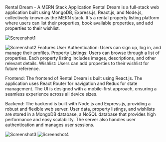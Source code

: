 Rental Dream - A MERN Stack Application
Rental Dream is a full-stack web application built using MongoDB, Express.js, React.js, and Node.js, collectively known as the MERN stack.  It's a rental property listing platform where users can list their properties, book available properties, and add properties to their wishlist.

![Screenshot1](https://github.com/MatiasRZ7/Rentaldreamapp/assets/160002289/da28cc92-4a0d-4be1-bb14-5e1134924129)

![Screenshot2](https://github.com/MatiasRZ7/Rentaldreamapp/assets/160002289/13104111-acea-4361-9082-282caacf64b3)
Features
User Authentication: Users can sign up, log in, and manage their profiles.
Property Listings: Users can browse through a list of properties. Each property listing includes images, descriptions, and other relevant details.
Wishlist: Users can add properties to their wishlist for future reference.

Frontend:
The frontend of Rental Dream is built using React.js. The application uses React Router for navigation and Redux for state management. The UI is designed with a mobile-first approach, ensuring a seamless experience across all device sizes.

Backend:
The backend is built with Node.js and Express.js, providing a robust and flexible web server. User data, property listings, and wishlists are stored in a MongoDB database, a NoSQL database that provides high performance and easy scalability. The server also handles user authentication and manages user sessions.



![Screenshot3](https://github.com/MatiasRZ7/Rentaldreamapp/assets/160002289/65bd1717-18b9-4eb6-8fb5-b187adbc810c)
![Screenshot4](https://github.com/MatiasRZ7/Rentaldreamapp/assets/160002289/117511aa-98df-4a83-a91d-f54346e8cbde)


